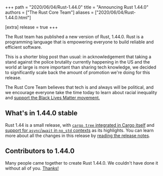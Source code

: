 +++
path = "2020/06/04/Rust-1.44.0"
title = "Announcing Rust 1.44.0"
authors = ["The Rust Core Team"]
aliases = ["2020/06/04/Rust-1.44.0.html"]

[extra]
release = true
+++

The Rust team has published a new version of Rust, 1.44.0. Rust is a programming language that is empowering everyone to build reliable and efficient software.

This is a shorter blog post than usual: in acknowledgement that taking a stand against the police brutality currently happening in the US and the world at large is more important than sharing tech knowledge, we decided to significantly scale back the amount of promotion we're doing for this release.

The Rust Core Team believes that tech is and always will be political, and we encourage everyone take the time today to learn about racial inequality and [support the Black Lives Matter movement.](https://blacklivesmatters.carrd.co/)

[notes]: https://github.com/rust-lang/rust/blob/master/RELEASES.md#version-1440-2020-06-04

## What's in 1.44.0 stable

Rust 1.44 is a small release, with [`cargo tree` integrated in Cargo itself][cargotree] and [support for `async`/`await` in `no_std` contexts][asyncawaitnostd] as its highlights. You can learn more about all the changes in this release by [reading the release notes][notes].

[cargotree]: https://github.com/rust-lang/cargo/pull/8062/
[asyncawaitnostd]: https://github.com/rust-lang/rust/pull/69033/

## Contributors to 1.44.0

Many people came together to create Rust 1.44.0. We couldn't have done it without all of you. [Thanks!](https://thanks.rust-lang.org/rust/1.44.0/)

